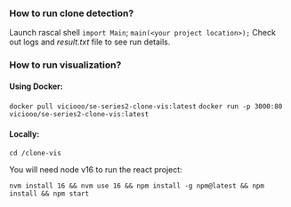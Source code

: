 ### How to run clone detection?
Launch rascal shell
`import Main`;
`main(<your project location>);`
Check out logs and *result.txt* file to see run details.

### How to run visualization?

#### Using Docker:
`docker pull viciooo/se-series2-clone-vis:latest`
`docker run -p 3000:80 viciooo/se-series2-clone-vis:latest`

#### Locally:
`cd /clone-vis`

You will need node v16 to run the react project:

``nvm install 16 && nvm use 16 && npm install -g npm@latest && npm install && npm start``
